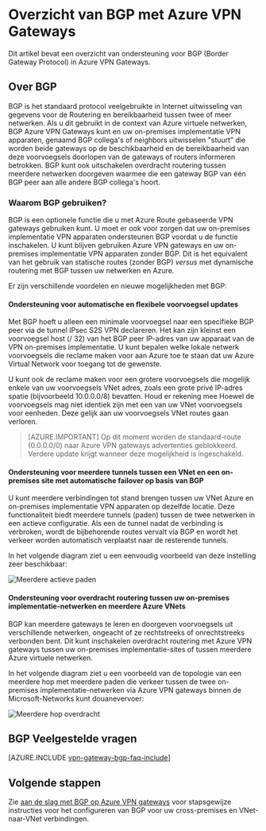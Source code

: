 <properties
   pageTitle="Overzicht van BGP met Azure VPN Gateways | Microsoft Azure"
   description="Dit artikel bevat een overzicht van BGP met Azure VPN Gateways."
   services="vpn-gateway"
   documentationCenter="na"
   authors="yushwang"
   manager="rossort"
   editor=""
   tags=""/>

<tags
   ms.service="vpn-gateway"
   ms.devlang="na"
   ms.topic="article"
   ms.tgt_pltfrm="na"
   ms.workload="infrastructure-services"
   ms.date="06/16/2016"
   ms.author="yushwang"/>

# <a name="overview-of-bgp-with-azure-vpn-gateways"></a>Overzicht van BGP met Azure VPN Gateways

Dit artikel bevat een overzicht van ondersteuning voor BGP (Border Gateway Protocol) in Azure VPN Gateways.

## <a name="about-bgp"></a>Over BGP

BGP is het standaard protocol veelgebruikte in Internet uitwisseling van gegevens voor de Routering en bereikbaarheid tussen twee of meer netwerken. Als u dit gebruikt in de context van Azure virtuele netwerken, BGP Azure VPN Gateways kunt en uw on-premises implementatie VPN apparaten, genaamd BGP collega's of neighbors uitwisselen "stuurt" die worden beide gateways op de beschikbaarheid en de bereikbaarheid van deze voorvoegsels doorlopen van de gateways of routers informeren betrokken. BGP kunt ook uitschakelen overdracht routering tussen meerdere netwerken doorgeven waarmee die een gateway BGP van één BGP peer aan alle andere BGP collega's hoort.
 
### <a name="why-use-bgp"></a>Waarom BGP gebruiken?

BGP is een optionele functie die u met Azure Route gebaseerde VPN gateways gebruiken kunt. U moet er ook voor zorgen dat uw on-premises implementatie VPN apparaten ondersteunen BGP voordat u de functie inschakelen. U kunt blijven gebruiken Azure VPN gateways en uw on-premises implementatie VPN apparaten zonder BGP. Dit is het equivalent van het gebruik van statische routes (zonder BGP) *versus* met dynamische routering met BGP tussen uw netwerken en Azure.

Er zijn verschillende voordelen en nieuwe mogelijkheden met BGP:

#### <a name="support-automatic-and-flexible-prefix-updates"></a>Ondersteuning voor automatische en flexibele voorvoegsel updates

Met BGP hoeft u alleen een minimale voorvoegsel naar een specifieke BGP peer via de tunnel IPsec S2S VPN declareren. Het kan zijn kleinst een voorvoegsel host (/ 32) van het BGP peer IP-adres van uw apparaat van de VPN on-premises implementatie. U kunt bepalen welke lokale netwerk voorvoegsels die reclame maken voor aan Azure toe te staan dat uw Azure Virtual Network voor toegang tot de gewenste.
    
U kunt ook de reclame maken voor een grotere voorvoegsels die mogelijk enkele van uw voorvoegsels VNet adres, zoals een grote privé IP-adres spatie (bijvoorbeeld 10.0.0.0/8) bevatten. Houd er rekening mee Hoewel de voorvoegsels mag niet identiek zijn met een van uw VNet voorvoegsels voor eenheden. Deze gelijk aan uw voorvoegsels VNet routes gaan verloren.

>[AZURE.IMPORTANT] Op dit moment worden de standaard-route (0.0.0.0/0) naar Azure VPN gateways advertenties geblokkeerd. Verdere update krijgt wanneer deze mogelijkheid is ingeschakeld.

#### <a name="support-multiple-tunnels-between-a-vnet-and-an-on-premises-site-with-automatic-failover-based-on-bgp"></a>Ondersteuning voor meerdere tunnels tussen een VNet en een on-premises site met automatische failover op basis van BGP

U kunt meerdere verbindingen tot stand brengen tussen uw VNet Azure en on-premises implementatie VPN apparaten op dezelfde locatie. Deze functionaliteit biedt meerdere tunnels (paden) tussen de twee netwerken in een actieve configuratie. Als een de tunnel nadat de verbinding is verbroken, wordt de bijbehorende routes vervalt via BGP en wordt het verkeer worden automatisch verplaatst naar de resterende tunnels.
    
In het volgende diagram ziet u een eenvoudig voorbeeld van deze instelling zeer beschikbaar:
    
![Meerdere actieve paden](./media/vpn-gateway-bgp-overview/multiple-active-tunnels.png)

#### <a name="support-transit-routing-between-your-on-premises-networks-and-multiple-azure-vnets"></a>Ondersteuning voor overdracht routering tussen uw on-premises implementatie-netwerken en meerdere Azure VNets

BGP kan meerdere gateways te leren en doorgeven voorvoegsels uit verschillende netwerken, ongeacht of ze rechtstreeks of onrechtstreeks verbonden bent. Dit kunt inschakelen overdracht routering met Azure VPN gateways tussen uw on-premises implementatie-sites of tussen meerdere Azure virtuele netwerken.
    
In het volgende diagram ziet u een voorbeeld van de topologie van een meerdere hop met meerdere paden die verkeer tussen de twee on-premises implementatie-netwerken via Azure VPN gateways binnen de Microsoft-Networks kunt douanevervoer:

![Meerdere hop overdracht](./media/vpn-gateway-bgp-overview/full-mesh-transit.png)

## <a name="bgp-faqs"></a>BGP Veelgestelde vragen


[AZURE.INCLUDE [vpn-gateway-bgp-faq-include](../../includes/vpn-gateway-bpg-faq-include.md)] 




## <a name="next-steps"></a>Volgende stappen

Zie [aan de slag met BGP op Azure VPN gateways](./vpn-gateway-bgp-resource-manager-ps.md) voor stapsgewijze instructies voor het configureren van BGP voor uw cross-premises en VNet-naar-VNet verbindingen.

